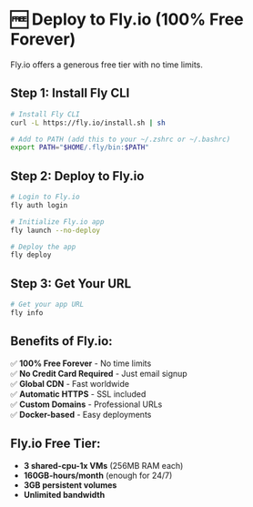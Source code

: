 # 🆓 Deploy to Fly.io (100% Free Forever)

Fly.io offers a generous free tier with no time limits.

## Step 1: Install Fly CLI

```bash
# Install Fly CLI
curl -L https://fly.io/install.sh | sh

# Add to PATH (add this to your ~/.zshrc or ~/.bashrc)
export PATH="$HOME/.fly/bin:$PATH"
```

## Step 2: Deploy to Fly.io

```bash
# Login to Fly.io
fly auth login

# Initialize Fly.io app
fly launch --no-deploy

# Deploy the app
fly deploy
```

## Step 3: Get Your URL

```bash
# Get your app URL
fly info
```

## Benefits of Fly.io:
✅ **100% Free Forever** - No time limits  
✅ **No Credit Card Required** - Just email signup  
✅ **Global CDN** - Fast worldwide  
✅ **Automatic HTTPS** - SSL included  
✅ **Custom Domains** - Professional URLs  
✅ **Docker-based** - Easy deployments  

## Fly.io Free Tier:
- **3 shared-cpu-1x VMs** (256MB RAM each)
- **160GB-hours/month** (enough for 24/7)
- **3GB persistent volumes**
- **Unlimited bandwidth**
